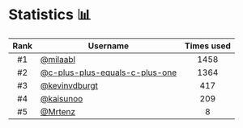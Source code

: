# Statistics 📊

|Rank|Username|Times used|
:--------:|--------|:--------:|
|#1|[@milaabl](https://github.com/milaabl)|1458|
|#2|[@c-plus-plus-equals-c-plus-one](https://github.com/c-plus-plus-equals-c-plus-one)|1364|
|#3|[@kevinvdburgt](https://github.com/kevinvdburgt)|417|
|#4|[@kaisunoo](https://github.com/kaisunoo)|209|
|#5|[@Mrtenz](https://github.com/Mrtenz)|8|
